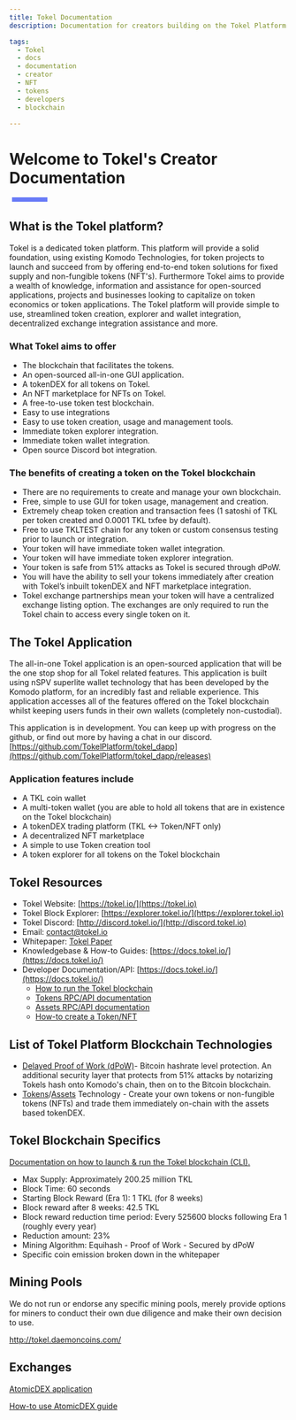 ```yaml
---
title: Tokel Documentation
description: Documentation for creators building on the Tokel Platform.

tags:
  - Tokel
  - docs
  - documentation
  - creator
  - NFT
  - tokens
  - developers
  - blockchain

---
```


# Welcome to Tokel's Creator Documentation

<div style="width: 4rem; height: .5rem; margin: .1rem 0rem 2rem .3rem; background-color: #687bf7;"></div>

<!-- <hr style="clear: both;"> -->

## What is the Tokel platform?

Tokel is a dedicated token platform. This platform will provide a solid foundation, using existing Komodo Technologies, for token projects to launch and succeed from by offering end-to-end token solutions for fixed supply and non-fungible tokens (NFT's). Furthermore Tokel aims to provide a wealth of knowledge, information and assistance for open-sourced applications, projects and businesses looking to capitalize on token economics or token applications. The Tokel platform will provide simple to use, streamlined token creation, explorer and wallet integration, decentralized exchange integration assistance and more.

### What Tokel aims to offer

- The blockchain that facilitates the tokens.
- An open-sourced all-in-one GUI application.
- A tokenDEX for all tokens on Tokel.
- An NFT marketplace for NFTs on Tokel.
- A free-to-use token test blockchain.
- Easy to use integrations
- Easy to use token creation, usage and management tools.
- Immediate token explorer integration.
- Immediate token wallet integration.
- Open source Discord bot integration.

### The benefits of creating a token on the Tokel blockchain

- There are no requirements to create and manage your own blockchain.
- Free, simple to use GUI for token usage, management and creation.
- Extremely cheap token creation and transaction fees (1 satoshi of TKL per token created and 0.0001 TKL txfee by default).
- Free to use TKLTEST chain for any token or custom consensus testing prior to launch or integration.
- Your token will have immediate token wallet integration.
- Your token will have immediate token explorer integration.
- Your token is safe from 51% attacks as Tokel is secured through dPoW.
- You will have the ability to sell your tokens immediately after creation with Tokel’s inbuilt tokenDEX and NFT marketplace integration.
- Tokel exchange partnerships mean your token will have a centralized exchange listing option. The exchanges are only required to run the Tokel chain to access every single token on it.

## The Tokel Application

The all-in-one Tokel application is an open-sourced application that will be the one stop shop for all Tokel related features. This application is built using nSPV superlite wallet technology that has been developed by the Komodo platform, for an incredibly fast and reliable experience. This application accesses all of the features offered on the Tokel blockchain whilst keeping users funds in their own wallets (completely non-custodial).

This application is in development. You can keep up with progress on the github, or find out more by having a chat in our discord.
[https://github.com/TokelPlatform/tokel_dapp](https://github.com/TokelPlatform/tokel_dapp/releases)

### Application features include

- A TKL coin wallet
- A multi-token wallet (you are able to hold all tokens that are in existence on the Tokel blockchain)
- A tokenDEX trading platform (TKL <-> Token/NFT only)
- A decentralized NFT marketplace
- A simple to use Token creation tool
- A token explorer for all tokens on the Tokel blockchain

## Tokel Resources

- Tokel Website: [https://tokel.io/](https://tokel.io)
- Tokel Block Explorer: [https://explorer.tokel.io/](https://explorer.tokel.io)
- Tokel Discord: [http://discord.tokel.io/](http://discord.tokel.io)
- Email: [contact@tokel.io](mailto:contact@tokel.io)
- Whitepaper: [Tokel Paper](https://tokel.io/TokelPaper1stEdition.pdf)
- Knowledgebase & How-to Guides: [https://docs.tokel.io/](https://docs.tokel.io/)
- Developer Documentation/API: [https://docs.tokel.io/](https://docs.tokel.io/)
  - [How to run the Tokel blockchain](/guides/LaunchTheChain.html)
  - [Tokens RPC/API documentation](/api/tokens.html)
  - [Assets RPC/API documentation](/api/assets.html)
  - [How-to create a Token/NFT](guides/CreateAToken.html)

## List of Tokel Platform Blockchain Technologies

- [Delayed Proof of Work (dPoW)](https://blog.komodoplatform.com/en/delayed-proof-of-work/)- Bitcoin hashrate level protection. An additional security layer that protects from 51% attacks by notarizing Tokels hash onto Komodo's chain, then on to the Bitcoin blockchain.
- [Tokens](https://docs.tokel.io/api/tokens/)/[Assets](https://docs.tokel.io/api/assets/) Technology - Create your own tokens or non-fungible tokens (NFTs) and trade them immediately on-chain with the assets based tokenDEX.

## Tokel Blockchain Specifics

[Documentation on how to launch & run the Tokel blockchain (CLI).](https://docs.tokel.io/guides/LaunchTheChain/)

- Max Supply: Approximately 200.25 million TKL
- Block Time: 60 seconds
- Starting Block Reward (Era 1): 1 TKL (for 8 weeks)
- Block reward after 8 weeks: 42.5 TKL
- Block reward reduction time period: Every 525600 blocks following Era 1 (roughly every year)
- Reduction amount: 23%
- Mining Algorithm: Equihash - Proof of Work - Secured by dPoW
- Specific coin emission broken down in the whitepaper

## Mining Pools

We do not run or endorse any specific mining pools, merely provide options for miners to conduct their own due diligence and make their own decision to use.

http://tokel.daemoncoins.com/

## Exchanges

[AtomicDEX application](https://github.com/KomodoPlatform/atomicDEX-Desktop/releases/)

[How-to use AtomicDEX guide](guides/HowToUseAtomicDEX.html)
